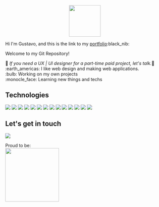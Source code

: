 <div id="header" align="center">
  <img src="https://media.giphy.com/media/QssGEmpkyEOhBCb7e1/giphy.gif" width="100"/>
</div>
<main><p>Hi I'm Gustavo, and this is the link to my <a href ="https://gustavojordan.com">portfolio</a>:black_nib:</p>

<p>Welcome to my Git Repository!</p>

<p>🌟 <em>If you need a UX | UI designer for a part-time paid project, let's talk.</em>🌟</br>
:earth_americas: I like web design and making web applications.</br>
:bulb: Working on my own projects</br>
:monocle_face: Learning new things and techs</p>


<h2>Technologies</h2>
<div>
  <img src=	"https://img.shields.io/badge/Figma-F24E1E?style=for-the-badge&logo=figma&logoColor=white" />
   <img src="https://img.shields.io/badge/CSS3-1572B6?style=for-the-badge&logo=css3&logoColor=white" />
    <img src="https://img.shields.io/badge/HTML5-E34F26?style=for-the-badge&logo=html5&logoColor=white" />
    <img src=	"https://img.shields.io/badge/JavaScript-323330?style=for-the-badge&logo=javascript&logoColor=F7DF1E" />
    <img src="https://img.shields.io/badge/React-20232A?style=for-the-badge&logo=react&logoColor=61DAFB" />
    <img src="https://img.shields.io/badge/TypeScript-007ACC?style=for-the-badge&logo=typescript&logoColor=white" />
    <img src="https://img.shields.io/badge/Laravel-FF2D20?style=for-the-badge&logo=laravel&logoColor=white" />
    <img src="https://img.shields.io/badge/PHP-777BB4?style=for-the-badge&logo=php&logoColor=white" />
    <img src="https://img.shields.io/badge/C%23-239120?style=for-the-badge&logo=c-sharp&logoColor=whit" />
    <img src="https://img.shields.io/badge/Bootstrap-563D7C?style=for-the-badge&logo=bootstrap&logoColor=white" />
    <img src="https://img.shields.io/badge/Wordpress-21759B?style=for-the-badge&logo=wordpress&logoColor=white" />
    <img src="https://img.shields.io/badge/Wix-000?style=for-the-badge&logo=wix&logoColor=white" />
    <img src="https://img.shields.io/badge/MySQL-005C84?style=for-the-badge&logo=mysql&logoColor=white" />
    <img src="https://img.shields.io/badge/GitHub-100000?style=for-the-badge&logo=github&logoColor=white" />

</div>

<div>
<h2>Let's get in touch</h2>
<a href="https://www.linkedin.com/in/gustavojordanramirez"><img src="https://img.shields.io/badge/LinkedIn-0077B5?style=for-the-badge&logo=linkedin&logoColor=white" /></a></p>
<p>Proud to be:</br>
<img src=	"https://i.postimg.cc/CxhMHQCf/BESTDADBADGE.png" width = "170px" />
</p>
</div>

</main
